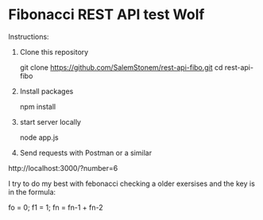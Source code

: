 # Fibonacci REST API test Wolf

Instructions:

1. Clone this repository


   git clone https://github.com/SalemStonem/rest-api-fibo.git
   cd rest-api-fibo


2. Install packages

   npm install


3. start server locally


   node app.js

4. Send requests with Postman or a similar

  http://localhost:3000/?number=6

I try to do my best with febonacci checking a older exersises and the key is in the formula:

fo = 0;
f1 = 1;
fn = fn-1 + fn-2

